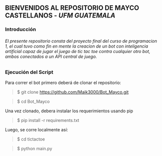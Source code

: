 ## BIENVENIDOS AL REPOSITORIO DE MAYCO CASTELLANOS - *UFM GUATEMALA*

### Introducción
######  El presente repositorio consta del proyecto final del curso de programacion 1, el cual tuvo como fin en mente la creacion de un bot con inteligencia artificial capaz de jugar el juego de tic tac toe contra cualquier otro bot, ambos conectados a un API central de juego.

### Ejecución del Script

Para correr el bot primero deberá de clonar el repositorio:
> $ git clone https://github.com/Maik3000/Bot_Mayco.git

> $ cd Bot_Mayco

Una vez clonado, debera instalar los requerimientos usando pip
> $ pip install -r requirements.txt

Luego, se corre localmente así:
> $ cd tictactoe

> $ python main.py
